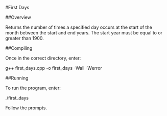 #First Days

##Overview

Returns the number of times a specified day occurs at the start of the month between the start and end years.
The start year must be equal to or greater than 1900.

##Compiling

Once in the correct directory, enter:

g++ first_days.cpp -o first_days -Wall -Werror

##Running

To run the program, enter:

./first_days

Follow the prompts.